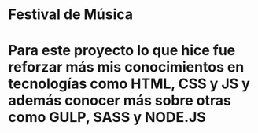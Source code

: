 # Festival de Música
# Para este proyecto lo que hice fue reforzar más mis conocimientos en tecnologías como HTML, CSS y JS y además conocer más sobre otras como GULP, SASS y NODE.JS

